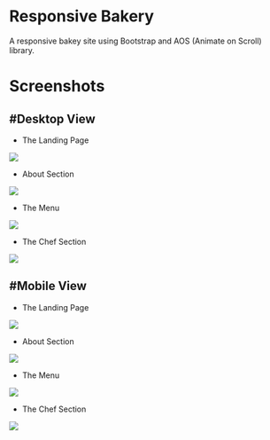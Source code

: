 # Responsive Bakery
A responsive bakey site using Bootstrap and AOS (Animate on Scroll) library.

# Screenshots
## #Desktop View

- The Landing Page

![](./screenshots/desk-landing.png)

- About Section

![](./screenshots/desk-about.png)

- The Menu

![](./screenshots/desk-menu.png)

- The Chef Section

![](./screenshots/desk-chef.png)

## #Mobile View

- The Landing Page

![](./screenshots/441-landing.png)

- About Section

![](./screenshots/441-about.png)

- The Menu

![](./screenshots/441-menu.png)

- The Chef Section

![](./screenshots/441-chef.png)
